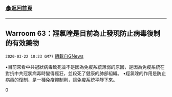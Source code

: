 ###  [:house:返回首頁](https://github.com/ourhimalayas/txt)
---

## Warroom 63：羥氯喹是目前為止發現防止病毒復制的有效藥物
`2020-03-22 10:23 GM77` [轉載自GNews](https://gnews.org/zh-hant/148778/)

•目前來看中共冠狀病毒致死並不是因為免疫系統薄弱的原因，是因為免疫系統在對抗中共冠狀病毒時變得瘋狂，並殺死了健康的肺部組織。
•羥氯喹的作用是防止病毒的復制，是一種免疫抑制劑，讓免疫系統平靜下來。

0

